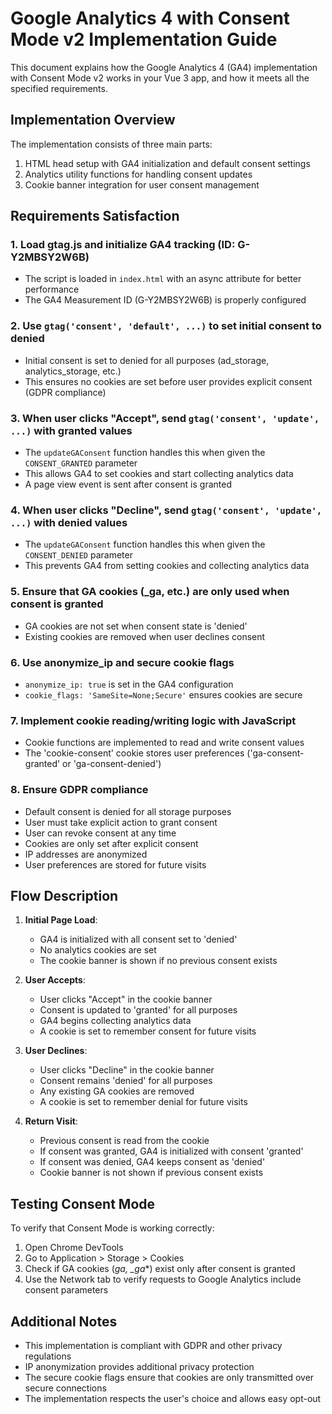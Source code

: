# Google Analytics 4 with Consent Mode v2 Implementation Guide

This document explains how the Google Analytics 4 (GA4) implementation with Consent Mode v2 works in your Vue 3 app, and how it meets all the specified requirements.

## Implementation Overview

The implementation consists of three main parts:

1. HTML head setup with GA4 initialization and default consent settings
2. Analytics utility functions for handling consent updates
3. Cookie banner integration for user consent management

## Requirements Satisfaction

### 1. Load gtag.js and initialize GA4 tracking (ID: G-Y2MBSY2W6B)

- The script is loaded in `index.html` with an async attribute for better performance
- The GA4 Measurement ID (G-Y2MBSY2W6B) is properly configured

### 2. Use `gtag('consent', 'default', ...)` to set initial consent to denied

- Initial consent is set to denied for all purposes (ad_storage, analytics_storage, etc.)
- This ensures no cookies are set before user provides explicit consent (GDPR compliance)

### 3. When user clicks "Accept", send `gtag('consent', 'update', ...)` with granted values

- The `updateGAConsent` function handles this when given the `CONSENT_GRANTED` parameter
- This allows GA4 to set cookies and start collecting analytics data
- A page view event is sent after consent is granted

### 4. When user clicks "Decline", send `gtag('consent', 'update', ...)` with denied values

- The `updateGAConsent` function handles this when given the `CONSENT_DENIED` parameter
- This prevents GA4 from setting cookies and collecting analytics data

### 5. Ensure that GA cookies (\_ga, etc.) are only used when consent is granted

- GA cookies are not set when consent state is 'denied'
- Existing cookies are removed when user declines consent

### 6. Use anonymize_ip and secure cookie flags

- `anonymize_ip: true` is set in the GA4 configuration
- `cookie_flags: 'SameSite=None;Secure'` ensures cookies are secure

### 7. Implement cookie reading/writing logic with JavaScript

- Cookie functions are implemented to read and write consent values
- The 'cookie-consent' cookie stores user preferences ('ga-consent-granted' or 'ga-consent-denied')

### 8. Ensure GDPR compliance

- Default consent is denied for all storage purposes
- User must take explicit action to grant consent
- User can revoke consent at any time
- Cookies are only set after explicit consent
- IP addresses are anonymized
- User preferences are stored for future visits

## Flow Description

1. **Initial Page Load**:

   - GA4 is initialized with all consent set to 'denied'
   - No analytics cookies are set
   - The cookie banner is shown if no previous consent exists

2. **User Accepts**:

   - User clicks "Accept" in the cookie banner
   - Consent is updated to 'granted' for all purposes
   - GA4 begins collecting analytics data
   - A cookie is set to remember consent for future visits

3. **User Declines**:

   - User clicks "Decline" in the cookie banner
   - Consent remains 'denied' for all purposes
   - Any existing GA cookies are removed
   - A cookie is set to remember denial for future visits

4. **Return Visit**:
   - Previous consent is read from the cookie
   - If consent was granted, GA4 is initialized with consent 'granted'
   - If consent was denied, GA4 keeps consent as 'denied'
   - Cookie banner is not shown if previous consent exists

## Testing Consent Mode

To verify that Consent Mode is working correctly:

1. Open Chrome DevTools
2. Go to Application > Storage > Cookies
3. Check if GA cookies (_ga, \_ga_\*) exist only after consent is granted
4. Use the Network tab to verify requests to Google Analytics include consent parameters

## Additional Notes

- This implementation is compliant with GDPR and other privacy regulations
- IP anonymization provides additional privacy protection
- The secure cookie flags ensure that cookies are only transmitted over secure connections
- The implementation respects the user's choice and allows easy opt-out
